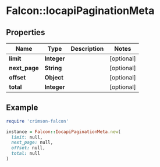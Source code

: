 # Falcon::IocapiPaginationMeta

## Properties

| Name | Type | Description | Notes |
| ---- | ---- | ----------- | ----- |
| **limit** | **Integer** |  | [optional] |
| **next_page** | **String** |  | [optional] |
| **offset** | **Object** |  | [optional] |
| **total** | **Integer** |  | [optional] |

## Example

```ruby
require 'crimson-falcon'

instance = Falcon::IocapiPaginationMeta.new(
  limit: null,
  next_page: null,
  offset: null,
  total: null
)
```

